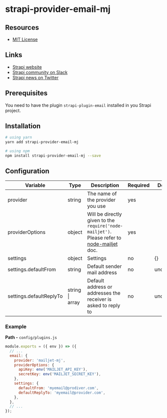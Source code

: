 # strapi-provider-email-mj

## Resources

- [MIT License](LICENSE.md)

## Links

- [Strapi website](http://strapi.io/)
- [Strapi community on Slack](http://slack.strapi.io)
- [Strapi news on Twitter](https://twitter.com/strapijs)

## Prerequisites

You need to have the plugin `strapi-plugin-email` installed in you Strapi project.

## Installation

```bash
# using yarn
yarn add strapi-provider-email-mj

# using npm
npm install strapi-provider-email-mj --save
```

## Configuration

| Variable                | Type                    | Description                                                                                                                        | Required | Default   |
| ----------------------- | ----------------------- | ---------------------------------------------------------------------------------------------------------------------------------- | -------- | --------- |
| provider                | string                  | The name of the provider you use                                                                                                   | yes      |           |
| providerOptions         | object                  | Will be directly given to the `require('node-mailjet')`. Please refer to [node-mailjet](https://www.npmjs.com/package/node-mailjet) doc. | yes      |           |
| settings                | object                  | Settings                                                                                                                           | no       | {}        |
| settings.defaultFrom    | string                  | Default sender mail address                                                                                                        | no       | undefined |
| settings.defaultReplyTo | string \| array<string> | Default address or addresses the receiver is asked to reply to                                                                     | no       | undefined |

### Example

**Path -** `config/plugins.js`

```js
module.exports = ({ env }) => ({
  // ...
  email: {
    provider: 'mailjet-mj',
    providerOptions: {
      apiKey: env('MAILJET_API_KEY'),
      secretKey: env('MAILJET_SECRET_KEY'),
    },
    settings: {
      defaultFrom: 'myemail@prodiver.com',
      defaultReplyTo: 'myemail@provider.com',
    },
  },
  // ...
});
```
